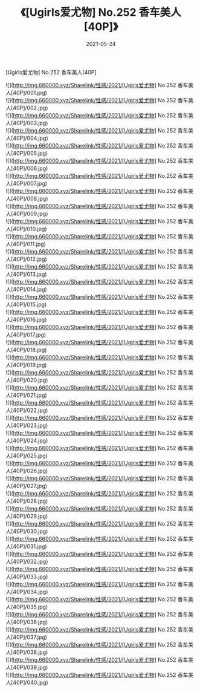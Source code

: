 ﻿---
layout: post
title:  《[Ugirls爱尤物] No.252 香车美人[40P]》
date:   2021-05-24
img: http://img.660000.xyz/Sharelink/性感/2021/[Ugirls爱尤物] No.252 香车美人[40P]/000.jpg
categories: [美女, 清纯, 唯美]
---

[Ugirls爱尤物] No.252 香车美人[40P]

  ![](http://img.660000.xyz/Sharelink/性感/2021/[Ugirls爱尤物] No.252 香车美人[40P]/001.jpg) <br> ![](http://img.660000.xyz/Sharelink/性感/2021/[Ugirls爱尤物] No.252 香车美人[40P]/002.jpg) <br> ![](http://img.660000.xyz/Sharelink/性感/2021/[Ugirls爱尤物] No.252 香车美人[40P]/003.jpg) <br> ![](http://img.660000.xyz/Sharelink/性感/2021/[Ugirls爱尤物] No.252 香车美人[40P]/004.jpg) <br> ![](http://img.660000.xyz/Sharelink/性感/2021/[Ugirls爱尤物] No.252 香车美人[40P]/005.jpg) <br> ![](http://img.660000.xyz/Sharelink/性感/2021/[Ugirls爱尤物] No.252 香车美人[40P]/006.jpg) <br> ![](http://img.660000.xyz/Sharelink/性感/2021/[Ugirls爱尤物] No.252 香车美人[40P]/007.jpg) <br> ![](http://img.660000.xyz/Sharelink/性感/2021/[Ugirls爱尤物] No.252 香车美人[40P]/008.jpg) <br> ![](http://img.660000.xyz/Sharelink/性感/2021/[Ugirls爱尤物] No.252 香车美人[40P]/009.jpg) <br> ![](http://img.660000.xyz/Sharelink/性感/2021/[Ugirls爱尤物] No.252 香车美人[40P]/010.jpg) <br> ![](http://img.660000.xyz/Sharelink/性感/2021/[Ugirls爱尤物] No.252 香车美人[40P]/011.jpg) <br> ![](http://img.660000.xyz/Sharelink/性感/2021/[Ugirls爱尤物] No.252 香车美人[40P]/012.jpg) <br> ![](http://img.660000.xyz/Sharelink/性感/2021/[Ugirls爱尤物] No.252 香车美人[40P]/013.jpg) <br> ![](http://img.660000.xyz/Sharelink/性感/2021/[Ugirls爱尤物] No.252 香车美人[40P]/014.jpg) <br> ![](http://img.660000.xyz/Sharelink/性感/2021/[Ugirls爱尤物] No.252 香车美人[40P]/015.jpg) <br> ![](http://img.660000.xyz/Sharelink/性感/2021/[Ugirls爱尤物] No.252 香车美人[40P]/016.jpg) <br> ![](http://img.660000.xyz/Sharelink/性感/2021/[Ugirls爱尤物] No.252 香车美人[40P]/017.jpg) <br> ![](http://img.660000.xyz/Sharelink/性感/2021/[Ugirls爱尤物] No.252 香车美人[40P]/018.jpg) <br> ![](http://img.660000.xyz/Sharelink/性感/2021/[Ugirls爱尤物] No.252 香车美人[40P]/019.jpg) <br> ![](http://img.660000.xyz/Sharelink/性感/2021/[Ugirls爱尤物] No.252 香车美人[40P]/020.jpg) <br> ![](http://img.660000.xyz/Sharelink/性感/2021/[Ugirls爱尤物] No.252 香车美人[40P]/021.jpg) <br> ![](http://img.660000.xyz/Sharelink/性感/2021/[Ugirls爱尤物] No.252 香车美人[40P]/022.jpg) <br> ![](http://img.660000.xyz/Sharelink/性感/2021/[Ugirls爱尤物] No.252 香车美人[40P]/023.jpg) <br> ![](http://img.660000.xyz/Sharelink/性感/2021/[Ugirls爱尤物] No.252 香车美人[40P]/024.jpg) <br> ![](http://img.660000.xyz/Sharelink/性感/2021/[Ugirls爱尤物] No.252 香车美人[40P]/025.jpg) <br> ![](http://img.660000.xyz/Sharelink/性感/2021/[Ugirls爱尤物] No.252 香车美人[40P]/026.jpg) <br> ![](http://img.660000.xyz/Sharelink/性感/2021/[Ugirls爱尤物] No.252 香车美人[40P]/027.jpg) <br> ![](http://img.660000.xyz/Sharelink/性感/2021/[Ugirls爱尤物] No.252 香车美人[40P]/028.jpg) <br> ![](http://img.660000.xyz/Sharelink/性感/2021/[Ugirls爱尤物] No.252 香车美人[40P]/029.jpg) <br> ![](http://img.660000.xyz/Sharelink/性感/2021/[Ugirls爱尤物] No.252 香车美人[40P]/030.jpg) <br> ![](http://img.660000.xyz/Sharelink/性感/2021/[Ugirls爱尤物] No.252 香车美人[40P]/031.jpg) <br> ![](http://img.660000.xyz/Sharelink/性感/2021/[Ugirls爱尤物] No.252 香车美人[40P]/032.jpg) <br> ![](http://img.660000.xyz/Sharelink/性感/2021/[Ugirls爱尤物] No.252 香车美人[40P]/033.jpg) <br> ![](http://img.660000.xyz/Sharelink/性感/2021/[Ugirls爱尤物] No.252 香车美人[40P]/034.jpg) <br> ![](http://img.660000.xyz/Sharelink/性感/2021/[Ugirls爱尤物] No.252 香车美人[40P]/035.jpg) <br> ![](http://img.660000.xyz/Sharelink/性感/2021/[Ugirls爱尤物] No.252 香车美人[40P]/036.jpg) <br> ![](http://img.660000.xyz/Sharelink/性感/2021/[Ugirls爱尤物] No.252 香车美人[40P]/037.jpg) <br> ![](http://img.660000.xyz/Sharelink/性感/2021/[Ugirls爱尤物] No.252 香车美人[40P]/038.jpg) <br> ![](http://img.660000.xyz/Sharelink/性感/2021/[Ugirls爱尤物] No.252 香车美人[40P]/039.jpg) <br> ![](http://img.660000.xyz/Sharelink/性感/2021/[Ugirls爱尤物] No.252 香车美人[40P]/040.jpg) <br>